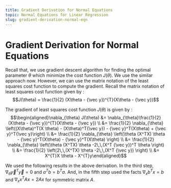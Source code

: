 ```yaml
---
title: Gradient Derivation for Normal Equations
topic: Normal Equations for Linear Regression
slug: gradient-derivation-normal-eqn
---
```


# Gradient Derivation for Normal Equations

Recall that, we use gradient descent algorithm for finding the optimal parameter $\theta$ which minimize the cost function $J(\theta)$. We use the similar approach now. However, we can use the matrix notation of the least squares cost function to compute the gradient. Recall the matrix notation of least squares cost function given by : $$J(\theta) = \frac{1}{2} (X\theta - {\vec y})^{T}(X\theta - {\vec y})$$

The gradient of least squares cost function $J(\theta)$ is given by :
$$\begin{aligned}\nabla_{\theta} J(\theta) &= \nabla_{\theta}\frac{1}{2} (X\theta - {\vec y})^{T}(X\theta - {\vec y}) 
\\ &= \frac{1}{2} \nabla_{\theta} \left((X\theta)^T(X \theta) - (X\theta)^T{\vec y}) - {\vec y}^T(X\theta) + {\vec y}^T{\vec y}\right)
\\ &= \frac{1}{2} \nabla_{\theta} \left(\theta (X^TX) \theta - {\vec y}^T(X\theta) - {\vec y}^T(X\theta) \right)
\\ &= \frac{1}{2} \nabla_{\theta} \left(\theta (X^TX) \theta -2\,\,(X^T {\vec y})^T \theta \right)
\\ &= \frac{1}{2} \left(2\,\,(X^TX) \theta -2\,\,(X^T {\vec y}) \right)
\\ &= X^{T}X \theta - X^{T}y\end{aligned}$$

We used the following results in the above derivation. In the third step, $\nabla_{\theta} {\vec y}^T{\vec y} = 0$ and $a^Tb = b^Ta$. And, in the fifth step used the facts $\nabla_{x} b^Tx = b$ and $\nabla_{x} x^T A x = 2Ax$ for symmetric matrix $A$. 
